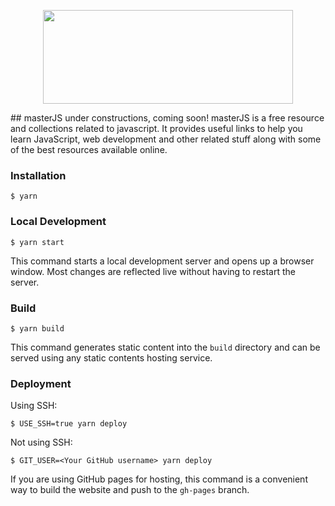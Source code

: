 <p align="center">
<img src="https://user-images.githubusercontent.com/75932477/152847011-b0b8747b-c48e-4ec0-963b-59b6f8305a39.png" width="400" height="150"/>
</p>
## masterJS under constructions, coming soon!
masterJS is a free resource and collections related to javascript. It provides useful links to help you  learn JavaScript, web development and other related stuff along with some of the best resources available online.

### Installation

```
$ yarn
```

### Local Development

```
$ yarn start
```

This command starts a local development server and opens up a browser window. Most changes are reflected live without having to restart the server.

### Build

```
$ yarn build
```

This command generates static content into the `build` directory and can be served using any static contents hosting service.

### Deployment

Using SSH:

```
$ USE_SSH=true yarn deploy
```

Not using SSH:

```
$ GIT_USER=<Your GitHub username> yarn deploy
```

If you are using GitHub pages for hosting, this command is a convenient way to build the website and push to the `gh-pages` branch.
